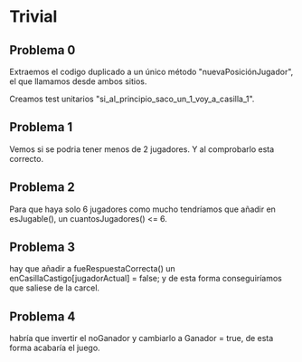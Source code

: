 # Trivial

## Problema 0

Extraemos el codigo duplicado a un único método "nuevaPosiciónJugador", el que llamamos desde ambos sitios.

Creamos test unitarios "si_al_principio_saco_un_1_voy_a_casilla_1".
## Problema 1
Vemos si se podria tener menos de 2 jugadores. Y al comprobarlo esta correcto.

## Problema 2 
Para que haya solo 6 jugadores como mucho tendríamos que añadir en esJugable(), un cuantosJugadores() <= 6.

## Problema 3
hay que añadir a fueRespuestaCorrecta() un enCasillaCastigo[jugadorActual] = false; y de esta forma conseguiríamos que saliese de la carcel.

## Problema 4
habría que invertir el noGanador y cambiarlo a Ganador = true, de esta forma acabaría el juego.